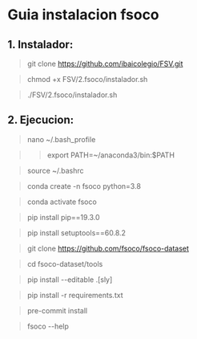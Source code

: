 # Guia instalacion fsoco
## 1. Instalador:

>git clone https://github.com/ibaicolegio/FSV.git

>chmod +x FSV/2.fsoco/instalador.sh

>./FSV/2.fsoco/instalador.sh

## 2. Ejecucion:

>nano ~/.bash_profile

>>export PATH=~/anaconda3/bin:$PATH

>source ~/.bashrc

>conda create -n fsoco python=3.8

>conda activate fsoco

>pip install pip==19.3.0

>pip install setuptools==60.8.2

>git clone https://github.com/fsoco/fsoco-dataset

>cd fsoco-dataset/tools

>pip install --editable .[sly]

>pip install -r requirements.txt

>pre-commit install

>fsoco --help
